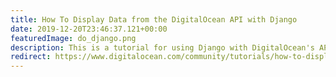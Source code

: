 ```yaml
---
title: How To Display Data from the DigitalOcean API with Django
date: 2019-12-20T23:46:37.121+00:00
featuredImage: do_django.png
description: This is a tutorial for using Django with DigitalOcean's API.
redirect: https://www.digitalocean.com/community/tutorials/how-to-display-data-from-the-digitalocean-api-with-django
---
```


<!-- ## Introduction

In this tutorial you will build a Django project that will display your DigitalOcean account's Droplet information using the [DigitalOcean v2 API](https://developers.digitalocean.com/documentation/v2/). Specifically, you will be creating a website that will display a table of droplets listing each of their IP addresses, IDs, hosting regions, and resources. Your website will be using [Bulma CSS](https://bulma.io/) to style the page so you can focus on development while also having something nice to looking at in the end. Once you complete this tutorial, you should have a Django project that can produce a web page that looks like this:

![Completed Django Project](part-three-droplet-template.png)
<div class="box has-text-centered">
<a href="https://www.digitalocean.com/community/tutorials/how-to-display-data-from-the-digitalocean-api-with-django">
<button class="button article-cta has-white-text is-primary">Read Tutorial</button>
</a>
</div>

This tutorial was created as a part of DigitalOcean's [Write for DOnations program](https://www.digitalocean.com/write-for-donations/). Article cover photo from DigitalOcean. -->
